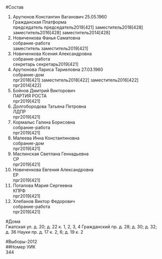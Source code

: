 #Состав  
1. Арутюнов Константин Ваганович 25.05.1960  
    Гражданская Платформа  
    председатель председатель2019[421] заместитель2018[428] заместитель2016[428] заместитель2014[428]  
2. Новиченкова Фанья Саматовна  
    собрание-работа  
    заместитель заместитель2019[421]  
3. Новиченкова Ксения Александровна  
    собрание-работа  
    секретарь секретарь2019[421]  
4. Арутюнова Лариса Тариеловна 27.03.1960  
    собрание-дом  
    прг2018[421] заместитель2018[422] заместитель2016[422] прг2014[422]  
5. Бойнов Дмитрий Викторович  
    ПАРТИЯ РОСТА  
    прг2019[421]  
6. Долгобородова Татьяна Петровна  
    ЛДПР  
    прг2019[421]  
7. Кормалыс Галина Борисовна  
    собрание-работа  
    прг2019[421]  
8. Малеева Инна Константиновна  
    собрание-дом  
    прг2019[421]  
9. Маслинская Светлана Геннадьевна  
    СР  
    прг2019[421]  
10. Новиченкова Евгения Александровна  
    ЕР  
    прг2019[421]  
11. Потапова Мария Сергеевна  
    КПРФ  
    прг2019[421]  
12. Хлебанов Виктор Федорович  
    собрание-работа  
    прг2019[421]  

#Дома  
Гжатская ул. д. 20; д. 22 к. 1, 2, 3, 4 Гражданский пр. д. 28; д. 30; д. 32; д. 36 Науки пр. д. 17 к. 2, 6; д. 19 к. 2  
  
#Выборы-2012  
##Номер УИК  
344  
